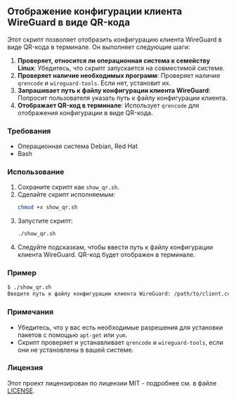 ## Отображение конфигурации клиента WireGuard в виде QR-кода

Этот скрипт позволяет отобразить конфигурацию клиента WireGuard в виде QR-кода в терминале. Он выполняет следующие шаги:
1. **Проверяет, относится ли операционная система к семейству Linux**: Убедитесь, что скрипт запускается на совместимой системе.
2. **Проверяет наличие необходимых программ**: Проверяет наличие `qrencode` и `wireguard-tools`. Если нет, установит их.
3. **Запрашивает путь к файлу конфигурации клиента WireGuard**: Попросит пользователя указать путь к файлу конфигурации клиента.
4. **Отображает QR-код в терминале**: Использует `qrencode` для отображения конфигурации в виде QR-кода.

### Требования

- Операционная система Debian, Red Hat
- Bash

### Использование

1. Сохраните скрипт как `show_qr.sh`.
2. Сделайте скрипт исполняемым:
   ```bash
   chmod +x show_qr.sh
   ```
3. Запустите скрипт:
   ```bash
   ./show_qr.sh
   ```
4. Следуйте подсказкам, чтобы ввести путь к файлу конфигурации клиента WireGuard. QR-код будет отображен в терминале.

### Пример

```sh
$ ./show_qr.sh
Введите путь к файлу конфигурации клиента WireGuard: /path/to/client.conf
```

### Примечания

- Убедитесь, что у вас есть необходимые разрешения для установки пакетов с помощью `apt-get` или `yum`.
- Скрипт проверяет и устанавливает `qrencode` и `wireguard-tools`, если они не установлены в вашей системе.

### Лицензия

Этот проект лицензирован по лицензии MIT - подробнее см. в файле [LICENSE](LICENSE).

